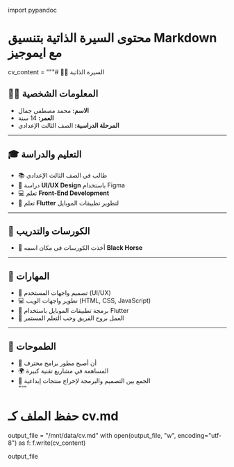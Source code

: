 import pypandoc

# محتوى السيرة الذاتية بتنسيق Markdown مع ايموجيز
cv_content = """# 👨‍💻 السيرة الذاتية

## 🙋‍♂️ المعلومات الشخصية
- **الاسم:** محمد مصطفى جمال  
- **العمر:** 14 سنة  
- **المرحلة الدراسية:** الصف الثالث الإعدادي  

---

## 🎓 التعليم والدراسة
- 📚 طالب في الصف الثالث الإعدادي  
- 🎨 دراسة **UI/UX Design** باستخدام Figma  
- 💻 تعلم **Front-End Development**  
- 📱 تعلم **Flutter** لتطوير تطبيقات الموبايل  

---

## 🏫 الكورسات والتدريب
- 🏢 أخذت الكورسات في مكان اسمه **Black Horse**

---

## 🚀 المهارات
- 🎨 تصميم واجهات المستخدم (UI/UX)  
- 💻 تطوير واجهات الويب (HTML, CSS, JavaScript)  
- 📱 برمجة تطبيقات الموبايل باستخدام Flutter  
- 🤝 العمل بروح الفريق وحب التعلم المستمر  

---

## 🌟 الطموحات
- 🚀 أن أصبح مطور برامج محترف  
- 🌍 المساهمة في مشاريع تقنية كبيرة  
- 🎯 الجمع بين التصميم والبرمجة لإخراج منتجات إبداعية  
"""

# حفظ الملف كـ cv.md
output_file = "/mnt/data/cv.md"
with open(output_file, "w", encoding="utf-8") as f:
    f.write(cv_content)

output_file

